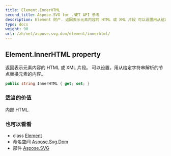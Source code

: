 ```yaml
---
title: Element.InnerHTML
second_title: Aspose.SVG for .NET API 参考
description: Element 财产. 返回表示元素内容的 HTML 或 XML 片段 可以设置用从给定字符串解析的节点替换元素的内容
type: docs
weight: 90
url: /zh/net/aspose.svg.dom/element/innerhtml/
---
```

## Element.InnerHTML property

返回表示元素内容的 HTML 或 XML 片段。 可以设置，用从给定字符串解析的节点替换元素的内容。

```csharp
public string InnerHTML { get; set; }
```

### 适当的价值

内部 HTML.

### 也可以看看

* class [Element](../)
* 命名空间 [Aspose.Svg.Dom](../../element/)
* 部件 [Aspose.SVG](../../../)


